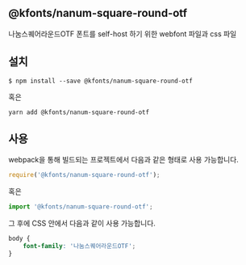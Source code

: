 
@kfonts/nanum-square-round-otf
---------------------

나눔스퀘어라운드OTF 폰트를 self-host 하기 위한 webfont 파일과 css 파일

설치
----

```
$ npm install --save @kfonts/nanum-square-round-otf
```

혹은

```
yarn add @kfonts/nanum-square-round-otf
```

사용
----

webpack을 통해 빌드되는 프로젝트에서 다음과 같은 형태로 사용 가능합니다.

```js
require('@kfonts/nanum-square-round-otf');
```

혹은

```js
import '@kfonts/nanum-square-round-otf';
```

그 후에 CSS 안에서 다음과 같이 사용 가능합니다.

```css
body {
    font-family: '나눔스퀘어라운드OTF';
}
```
